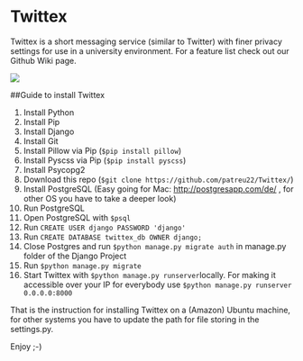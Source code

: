 # Twittex 
Twittex is a short messaging service (similar to Twitter) with finer privacy settings for use in a university environment. For a feature list check out our Github Wiki page.

<img src="https://cloud.githubusercontent.com/assets/11362357/8591885/8a5f930e-262b-11e5-8d19-e56cc82e9ef8.png"></img>

##Guide to install Twittex

1. Install Python
2. Install Pip
3. Install Django
4. Install Git
5. Install Pillow via Pip (`$pip install pillow`)
6. Install Pyscss via Pip (`$pip install pyscss`)
7. Install Psycopg2 
7. Download this repo (`$git clone https://github.com/patreu22/Twittex/`)
8. Install PostgreSQL (Easy going for Mac: http://postgresapp.com/de/ , for other OS you have to take a deeper look)
9. Run PostgreSQL
10. Open PostgreSQL with `$psql`
11. Run `CREATE USER django PASSWORD 'django'`
12. Run `CREATE DATABASE twittex_db OWNER django;`
13. Close Postgres and run `$python manage.py migrate auth` in manage.py folder of the Django Project
14. Run `$python manage.py migrate`
15. Start Twittex with `$python manage.py runserver`locally. For making it accessible over your IP for everybody use `$python manage.py runserver 0.0.0.0:8000`


That is the instruction for installing Twittex on a (Amazon) Ubuntu machine, for other systems you have to update the path for file storing in the settings.py.
  
Enjoy ;-)  
  
  
